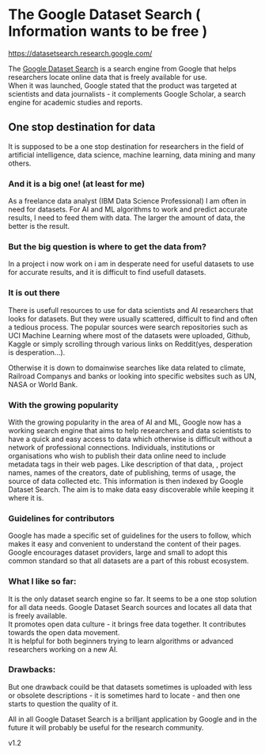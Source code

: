 # The Google Dataset Search ( Information wants to be free )

https://datasetsearch.research.google.com/

The [Google Dataset Search](https://datasetsearch.research.google.com/) is a search engine from Google that helps researchers locate online data that is freely available for use.
<br>
When it was launched, Google stated that the product was targeted at scientists and data journalists - it complements Google Scholar, a search engine for academic studies and reports.

## One stop destination for data
It is supposed to be a one stop destination for researchers in the field of artificial intelligence, data science, machine learning, data mining and many others.

### And it is a big one! (at least for me)
As a freelance data analyst (IBM Data Science Professional) I am often in need for datasets. For AI and ML algorithms to work and predict accurate results, I need to feed them with data. The larger the amount of data, the better is the result.

### But the big question is where to get the data from?
In a project i now work on i am in desperate need for useful datasets to use for accurate results, and it is difficult to find usefull datasets.

### It is out there
There is usefull resources to use for data scientists and AI researchers that looks for datasets. But they were usually scattered, difficult to find and often a tedious process. The popular sources were search repositories such as UCI Machine Learning where most of the datasets were uploaded, Github, Kaggle or simply scrolling through various links on Reddit(yes, desperation is desperation...).

Otherwise it is down to domainwise searches like data related to climate, Railroad Companys and banks or looking into specific websites such as UN, NASA or World Bank.

### With the growing popularity
With the growing popularity in the area of AI and ML, Google now has a working search engine that aims to help researchers and data scientists to have a quick and easy access to data which otherwise is difficult without a network of professional connections.
Individuals, institutions or organisations who wish to publish their data online need to include metadata tags in their web pages. Like description of that data, , project names, names of the creators, date of publishing, terms of usage, the source of data collected etc. This information is then indexed by Google Dataset Search. The aim is to make data easy discoverable while keeping it where it is. 

### Guidelines for contributors
Google has made a specific set of guidelines for the users to follow, which makes it easy and convenient to understand the content of their pages. Google encourages dataset providers, large and small to adopt this common standard so that all datasets are a part of this robust ecosystem.  

### What I like so far:
It is the only dataset search engine so far. It seems to be a one stop solution for all data needs. Google Dataset Search sources and locates all data that is freely available. 
<br>
It promotes open data culture - it brings free data together. It contributes towards the open data movement.
<br>
It is helpful for both beginners trying to learn algorithms or advanced researchers working on a new AI.
 
### Drawbacks:
But one drawback couild be that datasets sometimes is uploaded with less or obsolete descriptions - it is sometimes hard to locate - and then one starts to question the quality of it.

All in all Google Dataset Search is a brilljant application by Google and in the future it will probably be useful for the research community.

v1.2
